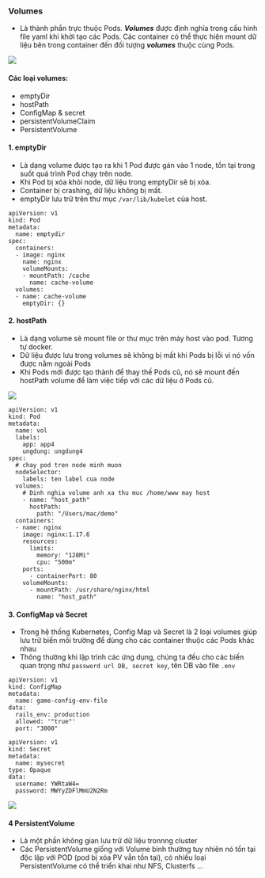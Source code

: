 ### Volumes
- Là thành phần trực thuộc Pods. ***Volumes*** được định nghĩa trong cấu hình file yaml khi khởi tạo các Pods. Các container có thể thực hiện mount dữ liệu bên trong container đến đối tượng ***volumes*** thuộc cùng Pods.

![](https://cuongquach.com/resources/images/2020/03/emptydir-hostpath-kubernetes-volume-1.jpg)

#### Các loại volumes:
- emptyDir
- hostPath
- ConfigMap & secret
- persistentVolumeClaim
- PersistentVolume

#### 1. emptyDir
- Là dạng volume được tạo ra khi 1 Pod được gán vào 1 node, tồn tại trong suốt quá trình Pod chạy trên node.
- Khi Pod bị xóa khỏi node, dữ liệu trong emptyDir sẽ bị xóa.
- Container bị crashing, dữ liệu không bị mất.
- emptyDir lưu trữ trên thư mục `/var/lib/kubelet` của host.

```
apiVersion: v1
kind: Pod
metadata:
  name: emptydir
spec:
  containers:
  - image: nginx
    name: nginx
    volumeMounts:
    - mountPath: /cache
      name: cache-volume
  volumes:
  - name: cache-volume
    emptyDir: {}
```

#### 2. hostPath
- Là dạng volume sẽ mount file or thư mục trên máy host vào pod. Tương tự docker.
- Dữ liệu được lưu trong volumes sẽ không bị mất khi Pods bị lỗi vì nó vốn được nằm ngoài Pods
- Khi Pods mới được tạo thành để thay thế Pods cũ, nó sẽ mount đến hostPath volume để làm việc tiếp với các dữ liệu ở Pods cũ.

![](https://images.viblo.asia/26c81744-115e-4d1d-a7ae-a74c305ba83b.png)

```
apiVersion: v1
kind: Pod
metadata:
  name: vol
  labels:
    app: app4
    ungdung: ungdung4
spec:
  # chay pod tren node minh muon
  nodeSelector:
    labels: ten label cua node
  volumes:
    # Dinh nghia volume anh xa thu muc /home/www may host
    - name: "host_path"
      hostPath:
        path: "/Users/mac/demo"
  containers:
  - name: nginx
    image: nginx:1.17.6
    resources:
      limits:
        memory: "128Mi"
        cpu: "500m"
    ports:
      - containerPort: 80
    volumeMounts:
      - mountPath: /usr/share/nginx/html
        name: "host_path"
```

#### 3. ConfigMap và Secret
- Trong hệ thống Kubernetes, Config Map và Secret là 2 loại volumes giúp lưu trữ biến môi trường để dùng cho các container thuộc các Pods khác nhau
- Thông thường khi lập trình các ứng dụng, chúng ta đều cho các biến quan trọng như `password url DB, secret key`, tên DB vào file `.env`

```
apiVersion: v1
kind: ConfigMap
metadata:
  name: game-config-env-file
data:
  rails_env: production
  allowed: '"true"'
  port: "3000"
```

```
apiVersion: v1
kind: Secret
metadata:
  name: mysecret
type: Opaque
data:
  username: YWRtaW4=
  password: MWYyZDFlMmU2N2Rm
```

![](https://images.viblo.asia/2880276d-517f-4a63-b9c2-eada5a54a469.png)

#### 4 PersistentVolume
- Là một phần không gian lưu trữ dữ liệu tronnng cluster
- Các PersistentVolume giống với Volume bình thường tuy nhiên nó tồn tại độc lập với POD (pod bị xóa PV vẫn tồn tại), có nhiều loại PersistentVolume có thể triển khai như NFS, Clusterfs ...